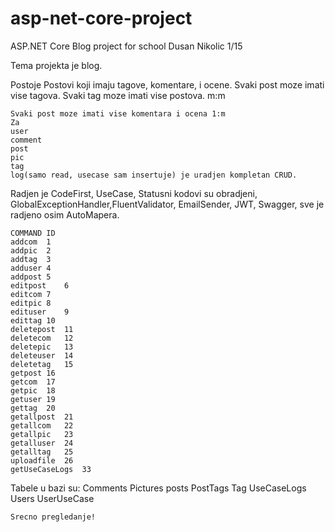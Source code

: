 # asp-net-core-project
ASP.NET Core Blog project for school
Dusan Nikolic 1/15

Tema projekta je blog. 

Postoje Postovi koji imaju tagove, komentare, i ocene.
Svaki post moze imati vise tagova.
Svaki tag moze imati vise postova. m:m
~~~~~~~~~~~~~~~~~~~~~~~~~~~~~~~~~~~~~~~~~~~~~~~~~~~~~~~~~~~
Svaki post moze imati vise komentara i ocena 1:m 
Za 
user
comment
post
pic
tag
log(samo read, usecase sam insertuje) je uradjen kompletan CRUD.
~~~~~~~~~~~~~~~~~~~~~~~~~~~~~~~~~~~~~~~~~~~~~~~~~~~~~~~~~~~

Radjen je CodeFirst, UseCase, Statusni kodovi su obradjeni,  GlobalExceptionHandler,FluentValidator, EmailSender, JWT, Swagger, sve je radjeno osim AutoMapera. 
~~~~~~~~~~~~~~~~~~~~~~~~~~~~~~~~~~~~~~~~~~~~~~~~~~~~~~~~~~~
COMMAND	ID
addcom	1
addpic	2
addtag	3
adduser	4
addpost	5
editpost	6
editcom	7
editpic	8
edituser	9
edittag	10
deletepost	11
deletecom	12
deletepic	13
deleteuser	14
deletetag	15
getpost	16
getcom	17
getpic	18
getuser	19
gettag	20
getallpost	21
getallcom	22
getallpic	23
getalluser	24
getalltag	25
uploadfile	26
getUseCaseLogs	33
~~~~~~~~~~~~~~~~~~~~~~~~~~~~~~~~~~~~~~~~~~~~~~~~~~~~~~~~~~~
Tabele u bazi su: 
Comments
  Pictures
  posts
  PostTags
  Tag
  UseCaseLogs
  Users
  UserUseCase
~~~~~~~~~~~~~~~~~~~~~~~~~~~~~~~~~~~~~~~~~~~~~~~~~~~~~~~~~~~
Srecno pregledanje!
